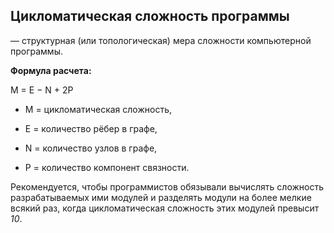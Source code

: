 ## Цикломатическая сложность программы ##
— структурная (или топологическая) мера сложности компьютерной программы.

**Формула расчета:**

M = E − N + 2P

* M = цикломатическая сложность,

* E = количество рёбер в графе,

* N = количество узлов в графе,

* P = количество компонент связности.

Рекомендуется, чтобы программистов обязывали вычислять сложность разрабатываемых ими модулей и разделять модули 
на более мелкие всякий раз, когда цикломатическая сложность этих модулей превысит *10*.
